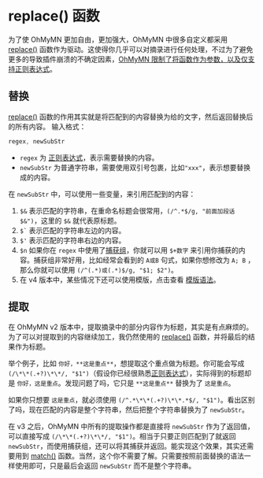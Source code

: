 # replace() 函数

为了使 OhMyMN 更加自由，更加强大，OhMyMN 中很多自定义都采用 [replace()](https://developer.mozilla.org/zh-CN/docs/Web/JavaScript/Reference/Global_Objects/String/replace) 函数作为驱动。这使得你几乎可以对摘录进行任何处理，不过为了避免更多的导致插件崩溃的不确定因素，<u>OhMyMN 限制了将函数作为参数，以及仅支持正则表达式</u>。

## 替换

[replace()](https://developer.mozilla.org/zh-CN/docs/Web/JavaScript/Reference/Global_Objects/String/replace) 函数的作用其实就是将匹配到的内容替换为给的文字，然后返回替换后的所有内容。 输入格式：

```js
regex, newSubStr
```

- `regex` 为 [正则表达式](regex)，表示需要替换的内容。
- `newSubStr` 为普通字符串，需要使用双引号包裹，比如`"xxx"`，表示想要替换成的内容。

在 `newSubStr` 中，可以使用一些变量，来引用匹配到的内容：

1. `$&` 表示匹配的字符串，在重命名标题会很常用，`(/^.*$/g, "前面加段话 $&")`，这里的 `$&` 就代表原标题。
2. `` $` `` 表示匹配的字符串左边的内容。
3. `$'` 表示匹配的字符串右边的内容。
4. `$n` 如果你在 `regex` 中使用了[捕获组](regex#分组)，你就可以用 `$+数字` 来引用你捕获的内容。捕获组非常好用，比如经常会看到的 `A或B` 句式，如果你想修改为 `A; B` ，那么你就可以使用 `(/^(.*)或(.*)$/g, "$1; $2")`。
5. 在 v4 版本中，某些情况下还可以使用模版，点击查看 [模版语法](mustache.md)。

## 提取

在 OhMyMN v2 版本中，提取摘录中的部分内容作为标题，其实是有点麻烦的。为了可以对提取到的内容继续加工，我仍然使用的 [replace()](https://developer.mozilla.org/zh-CN/docs/Web/JavaScript/Reference/Global_Objects/String/replace) 函数，并将最后的结果作为标题。

举个例子，比如 `你好，**这是重点**`，想提取这个重点做为标题。你可能会写成 `(/\*\*(.+?)\*\*/, "$1")`（假设你已经很熟悉[正则表达式](regex)），实际得到的标题却是 `你好，这是重点`。发现问题了吗，它只是 `**这是重点**` 替换为了 `这是重点`。

如果你只想要 `这是重点`，就必须使用 `(/^.*\*\*(.+?)\*\*.*$/, "$1")`。看出区别了吗，现在匹配的内容是整个字符串，然后把整个字符串替换为了 `newSubStr`。

在 v3 之后，OhMyMN 中所有的提取操作都是直接将 `newSubStr` 作为了返回值，可以直接写成 `(/\*\*(.+?)\*\*/, "$1")`。相当于只要正则匹配到了就返回 `newSubStr`，而使用捕获组，还可以将其捕获并返回。能实现这个效果，其实还需要用到 [match()](https://developer.mozilla.org/zh-CN/docs/Web/JavaScript/Reference/Global_Objects/String/match) 函数。当然，这个你不需要了解。只需要按照前面替换的语法一样使用即可，只是最后会返回 `newSubStr` 而不是整个字符串。
